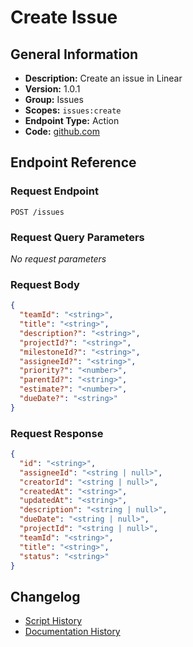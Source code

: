 <!-- BEGIN GENERATED CONTENT -->
# Create Issue

## General Information

- **Description:** Create an issue in Linear
- **Version:** 1.0.1
- **Group:** Issues
- **Scopes:** `issues:create`
- **Endpoint Type:** Action
- **Code:** [github.com](https://github.com/NangoHQ/integration-templates/tree/main/integrations/linear/actions/create-issue.ts)


## Endpoint Reference

### Request Endpoint

`POST /issues`

### Request Query Parameters

_No request parameters_

### Request Body

```json
{
  "teamId": "<string>",
  "title": "<string>",
  "description?": "<string>",
  "projectId?": "<string>",
  "milestoneId?": "<string>",
  "assigneeId?": "<string>",
  "priority?": "<number>",
  "parentId?": "<string>",
  "estimate?": "<number>",
  "dueDate?": "<string>"
}
```

### Request Response

```json
{
  "id": "<string>",
  "assigneeId": "<string | null>",
  "creatorId": "<string | null>",
  "createdAt": "<string>",
  "updatedAt": "<string>",
  "description": "<string | null>",
  "dueDate": "<string | null>",
  "projectId": "<string | null>",
  "teamId": "<string>",
  "title": "<string>",
  "status": "<string>"
}
```

## Changelog

- [Script History](https://github.com/NangoHQ/integration-templates/commits/main/integrations/linear/actions/create-issue.ts)
- [Documentation History](https://github.com/NangoHQ/integration-templates/commits/main/integrations/linear/actions/create-issue.md)

<!-- END  GENERATED CONTENT -->

